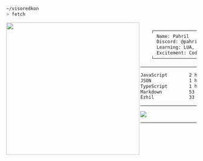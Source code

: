 ```sh
~/visoredkon
> fetch
```

<img align="left" src="https://github.com/visoredkon.png" width="352" />

```bat
                            USER: pahril@github
    ┌────────────────────────────────────────────────────────────────┐
      Name: Pahril
      Discord: @pahril
      Learning: LUA, Javascript, Python, Java, WebDev
      Excitement: Code, DevOps, and everything related to technology
    └────────────────────────────────────────────────────────────────┘
```
-------

<!--START_SECTION:waka-->

```txt
JavaScript        2 hrs 8 mins    #######------------------   27.38 %
JSON              1 hr 42 mins    #####--------------------   21.90 %
TypeScript        1 hr 41 mins    #####--------------------   21.75 %
Markdown          53 mins         ###----------------------   11.31 %
Ezhil             33 mins         ##-----------------------   07.23 %
```

<!--END_SECTION:waka-->

-------

![](https://komarev.com/ghpvc/?username=visoredkon&label=Profile+views+since+May+10,+2023)

*************
